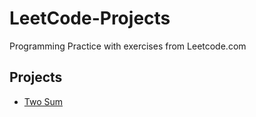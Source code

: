 # LeetCode-Projects
Programming Practice with exercises from Leetcode.com

## Projects
- [Two Sum](https://leetcode.com/problems/two-sum/)
